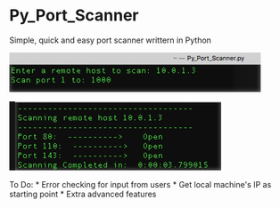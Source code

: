 # Py_Port_Scanner
Simple, quick and easy port scanner writtern in Python

![alt text](https://github.com/cyberstack/Py_Port_Scanner/blob/master/Py_Port_Scanner.jpg)

![alt text](https://github.com/cyberstack/Py_Port_Scanner/blob/master/Py_Port_Scanner_List.jpg)


To Do:
    * Error checking for input from users
    * Get local machine's IP as starting point
    * Extra advanced features


